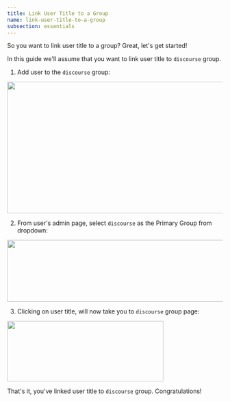 ```yaml
---
title: Link User Title to a Group
name: link-user-title-to-a-group
subsection: essentials
---
```


So you want to link user title to a group? Great, let's get started!

In this guide we'll assume that you want to link user title to `discourse` group.

1) Add user to the `discourse` group:

<img src="/uploads/default/33925/0a49c9a4c5728a9b.png" width="655" height="307">

2) From user's admin page, select `discourse` as the Primary Group from dropdown:

<img src="/uploads/default/33922/7eb85e66eea3b34d.png" width="690" height="144">

3) Clicking on user title, will now take you to `discourse` group page:

<img src="/uploads/default/33928/fa52a1d3cf18ee35.png" width="365" height="141">

That's it, you've linked user title to `discourse` group. Congratulations!
